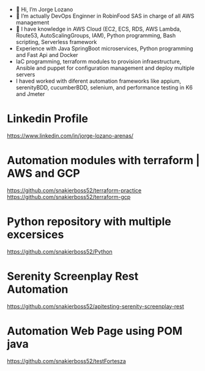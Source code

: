 - 👋 Hi, I’m Jorge Lozano 
- 👀 I’m actually DevOps Enginner in RobinFood SAS in charge of all AWS management
- 💞️ I have knowledge in AWS Cloud (EC2, ECS, RDS, AWS Lambda, Route53, AutoScalingGroups, IAM), Python programming, Bash scripting, Serverless framework
- Experience with Java SpringBoot microservices, Python programming and Fast Api and Docker
- IaC programming, terraform modules to provision infraestructure, Ansible and puppet for configuration management and deploy multiple servers
- I haved worked with diferent automation frameworks like appium, serenityBDD, cucumberBDD, selenium, and performance testing in K6 and Jmeter

# Linkedin Profile
https://www.linkedin.com/in/jorge-lozano-arenas/


# Automation modules with terraform | AWS and GCP
https://github.com/snakierboss52/terraform-practice
https://github.com/snakierboss52/terraform-gcp

# Python repository with multiple excersices
https://github.com/snakierboss52/Python

# Serenity Screenplay Rest Automation
https://github.com/snakierboss52/apitesting-serenity-screenplay-rest

# Automation Web Page using POM java
https://github.com/snakierboss52/testFortesza


<!---
snakierboss52/snakierboss52 is a ✨ special ✨ repository because its `README.md` (this file) appears on your GitHub profile.
You can click the Preview link to take a look at your changes.
--->
